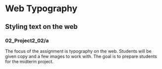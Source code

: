 # Web Typography
## Styling text on the web
### 02_Project2_02/a

  The focus of the assignment is typography on the web. Students will be given copy
  and a few images to work with. The goal is to prepare students for the midterm
  project.
